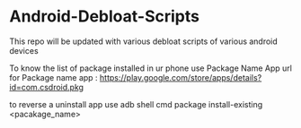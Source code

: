 # Android-Debloat-Scripts
This repo will be updated with various debloat scripts of various android devices

To know the list of package installed in ur phone use Package Name App
url for Package name app : https://play.google.com/store/apps/details?id=com.csdroid.pkg

to reverse a uninstall app use 
adb shell cmd package install-existing <pacakage_name>
